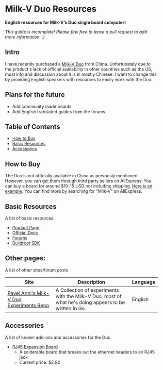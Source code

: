 # Milk-V Duo Resources
**English resources for Milk-V's Duo single board computer!**

_This guide is incomplete! Please feel free to leave a pull request to add more information. :)_

## Intro

I have recently purchased a [Milk-V Duo](https://milkv.io/duo) from China. Unfortunately due to the product's lack of official availability in other countries such as the US, most info and discussion about it is in mostly Chinese. I want to change this by providing English speakers with resources to easily work with the Duo.

## Plans for the future

* Add community made boards
* Add English translated guides from the forums

## Table of Contents

* [How to Buy](#how-to-buy)
* [Basic Resources](#basic-resources)
* [Accessories](#accessories)

## How to Buy

The Duo is not officially available in China as prevously mentioned. However, you can get them through third party sellers on AliExpress! You can buy a board for around $10-15 USD not including shipping. [Here is an example](https://www.aliexpress.us/item/3256805512900866.html). You can find more by searching for "Milk-V" on AliExpress.

## Basic Resources

A list of basic resources

* [Product Page](https://milkv.io/duo)
* [Official Docs](https://milkv.io/docs/home)
* [Forums](https://community.milkv.io/c/duo/5)
* [Buildroot SDK](https://github.com/milkv-duo/duo-buildroot-sdk)

## Other pages:

A list of other sites/forum posts

|Site|Description|Language|
|-|-|-|
|[Pavel Anni's Milk-V Duo Experiments Repo](https://github.com/pavelanni/milkv-duo-experiments/tree/main)|A Collection of experiments with the Milk-V Duo, most of what he's doing appears to be written in Go.|English|

## Accessories

A list of known add-ons and accessories for the Duo

* [RJ45 Expansion Board](https://www.aliexpress.us/item/3256805730788067.html)
  * A solderable board that breaks out the ethernet headers to an RJ45 jack
  * Current price: $2.90
